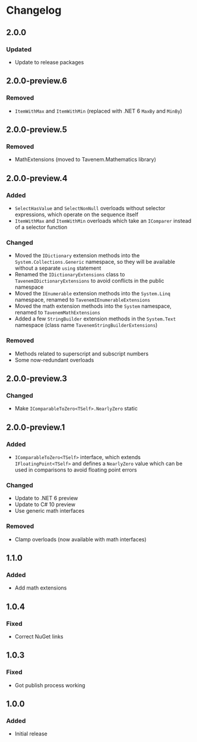 # Changelog

## 2.0.0
### Updated
- Update to release packages

## 2.0.0-preview.6
### Removed
- `ItemWithMax` and `ItemWithMin` (replaced with .NET 6 `MaxBy` and `MinBy`)

## 2.0.0-preview.5
### Removed
- MathExtensions (moved to Tavenem.Mathematics library)

## 2.0.0-preview.4
### Added
- `SelectHasValue` and `SelectNonNull` overloads without selector expressions, which operate on the sequence itself
- `ItemWithMax` and `ItemWithMin` overloads which take an `IComparer` instead of a selector function
### Changed
- Moved the `IDictionary` extension methods into the `System.Collections.Generic` namespace, so they will be available without a separate `using` statement
- Renamed the `IDictionaryExtensions` class to `TavenemIDictionaryExtensions` to avoid conflicts in the public namespace
- Moved the `IEnumerable` extension methods into the `System.Linq` namespace, renamed to `TavenemIEnumerableExtensions`
- Moved the math extension methods into the `System` namespace, renamed to `TavenemMathExtensions`
- Added a few `StringBuilder` extension methods in the `System.Text` namespace (class name `TavenemStringBuilderExtensions`)
### Removed
- Methods related to superscript and subscript numbers
- Some now-redundant overloads

## 2.0.0-preview.3
### Changed
- Make `IComparableToZero<TSelf>.NearlyZero` static

## 2.0.0-preview.1
### Added
- `IComparableToZero<TSelf>` interface, which extends `IFloatingPoint<TSelf>` and defines a `NearlyZero` value
which can be used in comparisons to avoid floating point errors
### Changed
- Update to .NET 6 preview
- Update to C# 10 preview
- Use generic math interfaces
### Removed
- Clamp overloads (now available with math interfaces)

## 1.1.0
### Added
- Add math extensions

## 1.0.4
### Fixed
- Correct NuGet links

## 1.0.3
### Fixed
- Got publish process working

## 1.0.0
### Added
- Initial release